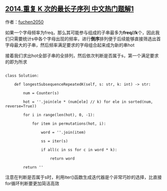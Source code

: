 ## [2014.重复 K 次的最长子序列 中文热门题解1](https://leetcode.cn/problems/longest-subsequence-repeated-k-times/solutions/100000/zui-jian-ji-yi-dong-de-fang-fa-li-yong-z-hay1)

作者：[fuchen2050](https://leetcode.cn/u/fuchen2050)

如果一个字母频率为freq，那么其可能参与组成的子串最多为**freq//k**个，因此我们只需要统计s中各个字母出现的频率，进行**倒序**排列便于后续能够直接筛选出首字母最大的子串，然后频率满足要求的字母组合起来成为新的串hot

接着我们求出hot全部子串的全排列，然后依次判断是否属于s，第一个满足要求的即为所求

```
class Solution:
    def longestSubsequenceRepeatedK(self, s: str, k: int) -> str:
        num = Counter(s)
        hot = ''.join(ele * (num[ele] // k) for ele in sorted(num, reverse=True))
        for i in range(len(hot), 0, -1):
            for item in permutations(hot, i):
                word = ''.join(item)
                ss = iter(s)
                if all(c in ss for c in word * k):
                    return word
        return ''
```
注意在判断是否属于s时，利用iter()函数生成迭代器是个非常巧妙的选择，比直接for循环判断要更加简洁高效
